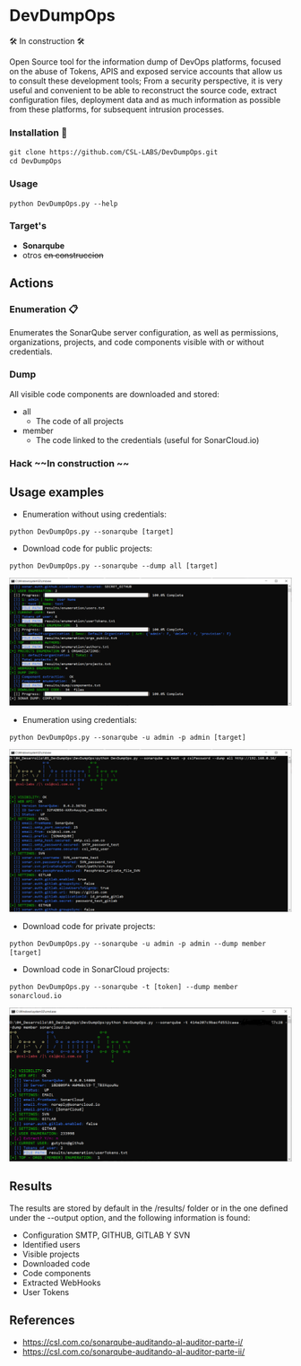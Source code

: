 # DevDumpOps
🛠️ In construction 🛠️

Open Source tool for the information dump of DevOps platforms, focused on the abuse of Tokens, APIS and exposed service accounts that allow us to consult these development tools; From a security perspective, it is very useful and convenient to be able to reconstruct the source code, extract configuration files, deployment data and as much information as possible from these platforms, for subsequent intrusion processes.

### Installation 🔧
```
git clone https://github.com/CSL-LABS/DevDumpOps.git
cd DevDumpOps
```

### Usage
```
python DevDumpOps.py --help
```

### Target's
- **Sonarqube**
- otros ~~en construccion~~

## Actions
### Enumeration 📋
Enumerates the SonarQube server configuration, as well as permissions, organizations, projects, and code components visible with or without credentials.

### Dump
All visible code components are downloaded and stored:
- all
    - The code of all projects
- member 
    - The code linked to the credentials (useful for SonarCloud.io)

### Hack ~~In construction ~~

## Usage examples
- Enumeration without using credentials: 
```
python DevDumpOps.py --sonarqube [target]
```

- Download code for public projects: 
```
python DevDumpOps.py --sonarqube --dump all [target]
```
![SonarCloud-token](images/02_sonarLocal_download_files.PNG)

- Enumeration using credentials:
```
python DevDumpOps.py --sonarqube -u admin -p admin [target]
```
![SonarCloud-token](images/02_sonarLocal_user.PNG)

- Download code for private projects:
```
python DevDumpOps.py --sonarqube -u admin -p admin --dump member [target]
```

- Download code in SonarCloud projects: 
```
python DevDumpOps.py --sonarqube -t [token] --dump member sonarcloud.io
```
![SonarCloud-token](images/01_sonarcloud_token.PNG)

## Results

The results are stored by default in the /results/ folder or in the one defined under the --output option, and the following information is found:
- Configuration SMTP, GITHUB, GITLAB Y SVN
- Identified users
- Visible projects
- Downloaded code
- Code components
- Extracted WebHooks
- User Tokens

## References
- https://csl.com.co/sonarqube-auditando-al-auditor-parte-i/
- https://csl.com.co/sonarqube-auditando-al-auditor-parte-ii/ 